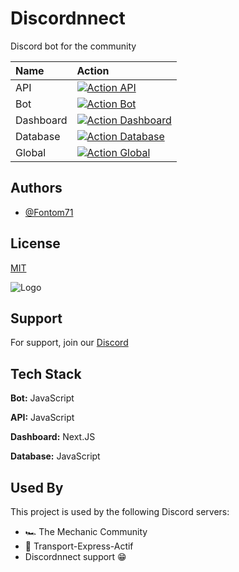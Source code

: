 
# Discordnnect

Discord bot for the community

| Name      | Action     |
| :-------- | :--------- |
| API | [![Action API](https://github.com/Discordnnect/api/actions/workflows/ssh.yml/badge.svg)](https://github.com/Discordnnect/api/actions/workflows/ssh.yml) |
| Bot | [![Action Bot](https://github.com/Discordnnect/bot/actions/workflows/ssh.yml/badge.svg)](https://github.com/Discordnnect/bot/actions/workflows/ssh.yml) |
| Dashboard | [![Action Dashboard](https://github.com/Discordnnect/dashboard/actions/workflows/ssh.yml/badge.svg)](https://github.com/Discordnnect/dashboard/actions/workflows/ssh.yml) |
| Database | [![Action Database](https://github.com/Discordnnect/database/actions/workflows/ssh.yml/badge.svg)](https://github.com/Discordnnect/database/actions/workflows/ssh.yml) |
| Global | [![Action Global](https://github.com/Discordnnect/global/actions/workflows/ssh.yml/badge.svg)](https://github.com/Discordnnect/global/actions/workflows/ssh.yml) |

## Authors

- [@Fontom71](https://github.com/Fontom71)


## License

[MIT](https://choosealicense.com/licenses/mit/)


![Logo](https://cdn.discordapp.com/avatars/822815101979328562/c34169141c7903633bd2a5d6908ec621.webp?size=4096)


## Support

For support, join our [Discord](https://discord.gg/r26J4xwZ4C)


## Tech Stack

**Bot:** JavaScript

**API:** JavaScript

**Dashboard:** Next.JS

**Database:** JavaScript


## Used By

This project is used by the following Discord servers:

- 🏎 The Mechanic Community
- 🚛 Transport-Express-Actif
- Discordnnect support 😁

